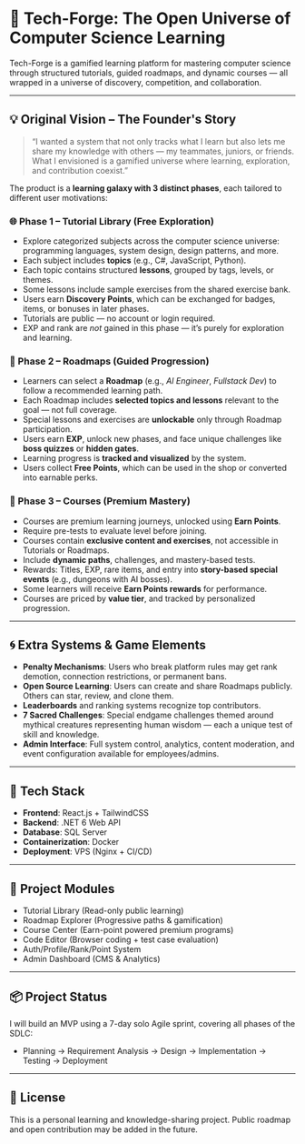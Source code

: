 # 🌌 Tech-Forge: The Open Universe of Computer Science Learning

Tech-Forge is a gamified learning platform for mastering computer science through structured tutorials, guided roadmaps, and dynamic courses — all wrapped in a universe of discovery, competition, and collaboration.

---

## 💡 Original Vision – The Founder's Story

> “I wanted a system that not only tracks what I learn but also lets me share my knowledge with others — my teammates, juniors, or friends.  
> What I envisioned is a gamified universe where learning, exploration, and contribution coexist.”  

The product is a **learning galaxy with 3 distinct phases**, each tailored to different user motivations:

### 🌐 Phase 1 – Tutorial Library (Free Exploration)

- Explore categorized subjects across the computer science universe: programming languages, system design, design patterns, and more.
- Each subject includes **topics** (e.g., C#, JavaScript, Python).
- Each topic contains structured **lessons**, grouped by tags, levels, or themes.
- Some lessons include sample exercises from the shared exercise bank.
- Users earn **Discovery Points**, which can be exchanged for badges, items, or bonuses in later phases.
- Tutorials are public — no account or login required.
- EXP and rank are *not* gained in this phase — it’s purely for exploration and learning.

### 🧭 Phase 2 – Roadmaps (Guided Progression)

- Learners can select a **Roadmap** (e.g., *AI Engineer*, *Fullstack Dev*) to follow a recommended learning path.
- Each Roadmap includes **selected topics and lessons** relevant to the goal — not full coverage.
- Special lessons and exercises are **unlockable** only through Roadmap participation.
- Users earn **EXP**, unlock new phases, and face unique challenges like **boss quizzes** or **hidden gates**.
- Learning progress is **tracked and visualized** by the system.
- Users collect **Free Points**, which can be used in the shop or converted into earnable perks.

### 🧠 Phase 3 – Courses (Premium Mastery)

- Courses are premium learning journeys, unlocked using **Earn Points**.
- Require pre-tests to evaluate level before joining.
- Courses contain **exclusive content and exercises**, not accessible in Tutorials or Roadmaps.
- Include **dynamic paths**, challenges, and mastery-based tests.
- Rewards: Titles, EXP, rare items, and entry into **story-based special events** (e.g., dungeons with AI bosses).
- Some learners will receive **Earn Points rewards** for performance.
- Courses are priced by **value tier**, and tracked by personalized progression.

---

## 🌀 Extra Systems & Game Elements

- **Penalty Mechanisms**: Users who break platform rules may get rank demotion, connection restrictions, or permanent bans.
- **Open Source Learning**: Users can create and share Roadmaps publicly. Others can star, review, and clone them.
- **Leaderboards** and ranking systems recognize top contributors.
- **7 Sacred Challenges**: Special endgame challenges themed around mythical creatures representing human wisdom — each a unique test of skill and knowledge.
- **Admin Interface**: Full system control, analytics, content moderation, and event configuration available for employees/admins.

---

## 🚀 Tech Stack

- **Frontend**: React.js + TailwindCSS
- **Backend**: .NET 6 Web API
- **Database**: SQL Server
- **Containerization**: Docker
- **Deployment**: VPS (Nginx + CI/CD)

---

## 📂 Project Modules

- Tutorial Library (Read-only public learning)
- Roadmap Explorer (Progressive paths & gamification)
- Course Center (Earn-point powered premium programs)
- Code Editor (Browser coding + test case evaluation)
- Auth/Profile/Rank/Point System
- Admin Dashboard (CMS & Analytics)

---

## 📦 Project Status

I will build an MVP using a 7-day solo Agile sprint, covering all phases of the SDLC:
- Planning → Requirement Analysis → Design → Implementation → Testing → Deployment

---

## 📝 License

This is a personal learning and knowledge-sharing project. Public roadmap and open contribution may be added in the future.
